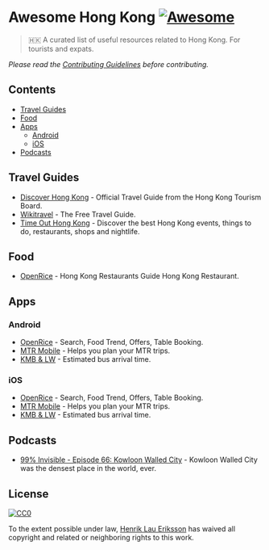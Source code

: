 # Awesome Hong Kong [![Awesome](https://cdn.rawgit.com/sindresorhus/awesome/d7305f38d29fed78fa85652e3a63e154dd8e8829/media/badge.svg)](https://github.com/sindresorhus/awesome)

> 🇭🇰 A curated list of useful resources related to Hong Kong. For tourists and expats.

*Please read the [Contributing Guidelines](contributing.md) before contributing.*

## Contents

- [Travel Guides](#travel-guides)
- [Food](#food)
- [Apps](#apps)
  - [Android](#android)
  - [iOS](#ios)
- [Podcasts](#podcasts)

## Travel Guides

- [Discover Hong Kong](http://www.discoverhongkong.com) - Official Travel Guide from the Hong Kong Tourism Board.
- [Wikitravel](http://wikitravel.org/en/Hong_Kong) - The Free Travel Guide.
- [Time Out Hong Kong](https://www.timeout.com/hong-kong) - Discover the best Hong Kong events, things to do, restaurants, shops and nightlife.

## Food

- [OpenRice](http://www.openrice.com/en/hongkong) - Hong Kong Restaurants Guide Hong Kong Restaurant.

## Apps

### Android

- [OpenRice](https://play.google.com/store/apps/details?id=com.openrice.android) - Search, Food Trend, Offers, Table Booking.
- [MTR Mobile](https://play.google.com/store/apps/details?id=com.mtr.mtrmobile) - Helps you plan your MTR trips.
- [KMB & LW](https://play.google.com/store/apps/details?id=com.mobilesoft.kmb.mobile) - Estimated bus arrival time.

### iOS

- [OpenRice](https://itunes.apple.com/hk/app/openrice/id310663323) - Search, Food Trend, Offers, Table Booking.
- [MTR Mobile](https://itunes.apple.com/hk/app/mtr-mobile/id369295276) - Helps you plan your MTR trips.
- [KMB & LW](https://itunes.apple.com/hk/app/kmb-lw/id424571905) - Estimated bus arrival time.

## Podcasts

- [99% Invisible - Episode 66: Kowloon Walled City](http://99percentinvisible.org/episode/episode-66-kowloon-walled-city/) - Kowloon Walled City was the densest place in the world, ever.

## License

[![CC0](http://mirrors.creativecommons.org/presskit/buttons/88x31/svg/cc-zero.svg)](https://creativecommons.org/publicdomain/zero/1.0/)

To the extent possible under law, [Henrik Lau Eriksson](http://henrik.laueriksson.com) has waived all copyright and related or neighboring rights to this work.
